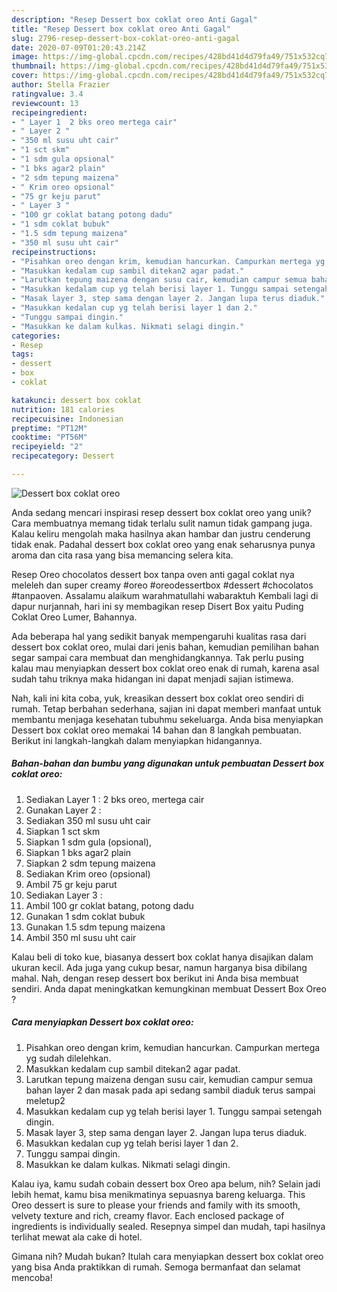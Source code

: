 ```yaml
---
description: "Resep Dessert box coklat oreo Anti Gagal"
title: "Resep Dessert box coklat oreo Anti Gagal"
slug: 2796-resep-dessert-box-coklat-oreo-anti-gagal
date: 2020-07-09T01:20:43.214Z
image: https://img-global.cpcdn.com/recipes/428bd41d4d79fa49/751x532cq70/dessert-box-coklat-oreo-foto-resep-utama.jpg
thumbnail: https://img-global.cpcdn.com/recipes/428bd41d4d79fa49/751x532cq70/dessert-box-coklat-oreo-foto-resep-utama.jpg
cover: https://img-global.cpcdn.com/recipes/428bd41d4d79fa49/751x532cq70/dessert-box-coklat-oreo-foto-resep-utama.jpg
author: Stella Frazier
ratingvalue: 3.4
reviewcount: 13
recipeingredient:
- " Layer 1  2 bks oreo mertega cair"
- " Layer 2 "
- "350 ml susu uht cair"
- "1 sct skm"
- "1 sdm gula opsional"
- "1 bks agar2 plain"
- "2 sdm tepung maizena"
- " Krim oreo opsional"
- "75 gr keju parut"
- " Layer 3 "
- "100 gr coklat batang potong dadu"
- "1 sdm coklat bubuk"
- "1.5 sdm tepung maizena"
- "350 ml susu uht cair"
recipeinstructions:
- "Pisahkan oreo dengan krim, kemudian hancurkan. Campurkan mertega yg sudah dilelehkan."
- "Masukkan kedalam cup sambil ditekan2 agar padat."
- "Larutkan tepung maizena dengan susu cair, kemudian campur semua bahan layer 2 dan masak pada api sedang sambil diaduk terus sampai meletup2"
- "Masukkan kedalam cup yg telah berisi layer 1. Tunggu sampai setengah dingin."
- "Masak layer 3, step sama dengan layer 2. Jangan lupa terus diaduk."
- "Masukkan kedalan cup yg telah berisi layer 1 dan 2."
- "Tunggu sampai dingin."
- "Masukkan ke dalam kulkas. Nikmati selagi dingin."
categories:
- Resep
tags:
- dessert
- box
- coklat

katakunci: dessert box coklat 
nutrition: 181 calories
recipecuisine: Indonesian
preptime: "PT12M"
cooktime: "PT56M"
recipeyield: "2"
recipecategory: Dessert

---
```



![Dessert box coklat oreo](https://img-global.cpcdn.com/recipes/428bd41d4d79fa49/751x532cq70/dessert-box-coklat-oreo-foto-resep-utama.jpg)

Anda sedang mencari inspirasi resep dessert box coklat oreo yang unik? Cara membuatnya memang tidak terlalu sulit namun tidak gampang juga. Kalau keliru mengolah maka hasilnya akan hambar dan justru cenderung tidak enak. Padahal dessert box coklat oreo yang enak seharusnya punya aroma dan cita rasa yang bisa memancing selera kita.

Resep Oreo chocolatos dessert box tanpa oven anti gagal coklat nya meleleh dan super creamy #oreo #oreodessertbox #dessert #chocolatos #tanpaoven. Assalamu alaikum warahmatullahi wabaraktuh Kembali lagi di dapur nurjannah, hari ini sy membagikan resep Disert Box yaitu Puding Coklat Oreo Lumer, Bahannya.

Ada beberapa hal yang sedikit banyak mempengaruhi kualitas rasa dari dessert box coklat oreo, mulai dari jenis bahan, kemudian pemilihan bahan segar sampai cara membuat dan menghidangkannya. Tak perlu pusing kalau mau menyiapkan dessert box coklat oreo enak di rumah, karena asal sudah tahu triknya maka hidangan ini dapat menjadi sajian istimewa.


Nah, kali ini kita coba, yuk, kreasikan dessert box coklat oreo sendiri di rumah. Tetap berbahan sederhana, sajian ini dapat memberi manfaat untuk membantu menjaga kesehatan tubuhmu sekeluarga. Anda bisa menyiapkan Dessert box coklat oreo memakai 14 bahan dan 8 langkah pembuatan. Berikut ini langkah-langkah dalam menyiapkan hidangannya.

<!--inarticleads1-->

##### Bahan-bahan dan bumbu yang digunakan untuk pembuatan Dessert box coklat oreo:

1. Sediakan  Layer 1 : 2 bks oreo, mertega cair
1. Gunakan  Layer 2 :
1. Sediakan 350 ml susu uht cair
1. Siapkan 1 sct skm
1. Siapkan 1 sdm gula (opsional),
1. Siapkan 1 bks agar2 plain
1. Siapkan 2 sdm tepung maizena
1. Sediakan  Krim oreo (opsional)
1. Ambil 75 gr keju parut
1. Sediakan  Layer 3 :
1. Ambil 100 gr coklat batang, potong dadu
1. Gunakan 1 sdm coklat bubuk
1. Gunakan 1.5 sdm tepung maizena
1. Ambil 350 ml susu uht cair


Kalau beli di toko kue, biasanya dessert box coklat hanya disajikan dalam ukuran kecil. Ada juga yang cukup besar, namun harganya bisa dibilang mahal. Nah, dengan resep dessert box berikut ini Anda bisa membuat sendiri. Anda dapat meningkatkan kemungkinan membuat Dessert Box Oreo ? 

<!--inarticleads2-->

##### Cara menyiapkan Dessert box coklat oreo:

1. Pisahkan oreo dengan krim, kemudian hancurkan. Campurkan mertega yg sudah dilelehkan.
1. Masukkan kedalam cup sambil ditekan2 agar padat.
1. Larutkan tepung maizena dengan susu cair, kemudian campur semua bahan layer 2 dan masak pada api sedang sambil diaduk terus sampai meletup2
1. Masukkan kedalam cup yg telah berisi layer 1. Tunggu sampai setengah dingin.
1. Masak layer 3, step sama dengan layer 2. Jangan lupa terus diaduk.
1. Masukkan kedalan cup yg telah berisi layer 1 dan 2.
1. Tunggu sampai dingin.
1. Masukkan ke dalam kulkas. Nikmati selagi dingin.


Kalau iya, kamu sudah cobain dessert box Oreo apa belum, nih? Selain jadi lebih hemat, kamu bisa menikmatinya sepuasnya bareng keluarga. This Oreo dessert is sure to please your friends and family with its smooth, velvety texture and rich, creamy flavor. Each enclosed package of ingredients is individually sealed. Resepnya simpel dan mudah, tapi hasilnya terlihat mewat ala cake di hotel. 

Gimana nih? Mudah bukan? Itulah cara menyiapkan dessert box coklat oreo yang bisa Anda praktikkan di rumah. Semoga bermanfaat dan selamat mencoba!
